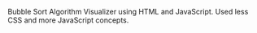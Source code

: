Bubble Sort Algorithm Visualizer using HTML and JavaScript.
Used less CSS and more JavaScript concepts.
